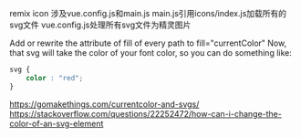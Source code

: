 remix icon
涉及vue.config.js和main.js
main.js引用icons/index.js加载所有的svg文件
vue.config.js处理所有svg文件为精灵图片

Add or rewrite the attribute of fill of every path to fill="currentColor"
Now, that svg will take the color of your font color, so you can do something like:

```css
svg {
    color : "red";
}
```

https://gomakethings.com/currentcolor-and-svgs/
https://stackoverflow.com/questions/22252472/how-can-i-change-the-color-of-an-svg-element